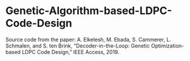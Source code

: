 # Genetic-Algorithm-based-LDPC-Code-Design
Source code from the paper:  A. Elkelesh, M. Ebada, S. Cammerer, L. Schmalen, and S. ten Brink, “Decoder-in-the-Loop: Genetic Optimization-based LDPC Code Design,” IEEE Access, 2019.
